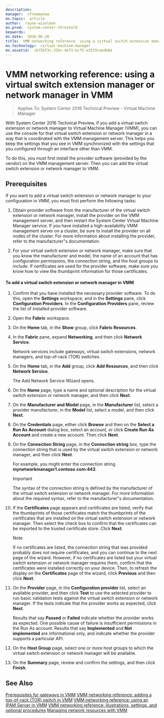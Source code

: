 ```yaml
---
description:  
manager:  cfreemanwa
ms.topic:  article
author:  rayne-wiselman
ms.prod:  system-center-threshold
keywords:  
ms.date:  2016-06-28
title:  VMM networking reference  using a virtual switch extension manager or network manager in VMM
ms.technology:  virtual-machine-manager
ms.assetid:  cb75bf3c-32bc-4e71-bcf5-e35f9caedb6e
---
```


# VMM networking reference: using a virtual switch extension manager or network manager in VMM

>Applies To: System Center 2016 Technical Preview - Virtual Machine Manager

With System Center 2016 Technical Preview, if you add a virtual switch extension or network manager to Virtual Machine Manager (VMM), you can use the console for that virtual switch extension or network manager in a way that is coordinated with the VMM management server. This helps you keep the settings that you see in VMM synchronized with the settings that you configured through an interface other than VMM.

To do this, you must first install the provider software (provided by the vendor) on the VMM management server. Then you can add the virtual switch extension or network manager to VMM.

## Prerequisites
If you want to add a virtual switch extension or network manager to your configuration in VMM, you must first perform the following tasks:

1.  Obtain provider software from the manufacturer of the virtual switch extension or network manager, install the provider on the VMM management server, and then restart the System Center Virtual Machine Manager service. If you have installed a high-availability VMM management server on a cluster, be sure to install the provider on all nodes of the cluster. For more information about installing the provider, refer to the manufacturer"s documentation.

2.  For your virtual switch extension or network manager, make sure that you know the manufacturer and model, the name of an account that has configuration permissions, the connection string, and the host groups to include. If certificates are used for the provider software, make sure you know how to view the thumbprint information for those certificates.

#### To add a virtual switch extension or network manager in VMM

1.  Confirm that you have installed the necessary provider software. To do this, open the **Settings** workspace, and in the **Settings** pane, click **Configuration Providers**. In the **Configuration Providers** pane, review the list of installed provider software.

2.  Open the **Fabric** workspace.

3.  On the **Home** tab, in the **Show** group, click **Fabric Resources**.

4.  In the **Fabric** pane, expand **Networking**, and then click **Network Service**.

    Network services include gateways, virtual switch extensions, network managers, and top-of-rack (TOR) switches.

5.  On the **Home** tab, in the **Add** group, click **Add Resources**, and then click **Network Service**.

    The Add Network Service Wizard opens.

6.  On the **Name** page, type a name and optional description for the virtual switch extension or network manager, and then click **Next**.

7.  On the **Manufacturer and Model** page, in the **Manufacturer** list, select a provider manufacturer, in the **Model** list, select a model, and then click **Next**.

8.  On the **Credentials** page, either click **Browse** and then on the **Select a Run As Account** dialog box, select an account, or click **Create Run As Account** and create a new account. Then click **Next**.

9. On the **Connection String** page, in the **Connection string** box, type the connection string that is used by the virtual switch extension or network manager, and then click **Next**.

    For example, you might enter the connection string **mynetworkmanager1.contoso.com:443**.

    > [!IMPORTANT]
    > The syntax of the connection string is defined by the manufacturer of the virtual switch extension or network manager. For more information about the required syntax, refer to the manufacturer"s documentation.

10. If the **Certificates** page appears and certificates are listed, verify that the thumbprints of those certificates match the thumbprints of the certificates that are installed on the virtual switch extension or network manager. Then select the check box to confirm that the certificates can be imported to the trusted certificate store. Click **Next**.

    > [!NOTE]
    > If no certificates are listed, the connection string that was provided probably does not require certificates, and you can continue to the next page of the wizard. However, if no certificates are listed but your virtual switch extension or network manager requires them, confirm that the certificates were installed correctly on your device. Then, to refresh the display on the **Certificates** page of the wizard, click **Previous** and then click **Next**.

11. On the **Provider** page, in the **Configuration provider** list, select an available provider, and then click **Test** to use the selected provider to run basic validation tests against the virtual switch extension or network manager. If the tests indicate that the provider works as expected, click **Next**.

    Results that say **Passed** or **Failed** indicate whether the provider works as expected. One possible cause of failure is insufficient permissions in the Run As account. Results that say **Implemented** and **Not implemented** are informational only, and indicate whether the provider supports a particular API.

12. On the **Host Group** page, select one or more host groups to which the virtual switch extension or network manager will be available.

13. On the **Summary** page, review and confirm the settings, and then click **Finish**.

## See Also
[Prerequisites for gateways in VMM](Prerequisites-for-gateways-in-VMM.md)
[VMM networking reference: adding a top-of-rack &#40;TOR&#41; switch in VMM](VMM-networking-reference--adding-a-top-of-rack--TOR--switch-in-VMM.md)
[VMM networking reference: using an IPAM Server in VMM](VMM-networking-reference--using-an-IPAM-Server-in-VMM.md)
[VMM networking reference: illustrations, settings, and optional procedures](VMM-networking-reference--illustrations,-settings,-and-optional-procedures.md)
[Managing network resources with VMM](Managing-network-resources-with-VMM.md)



